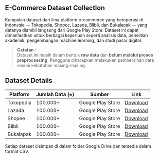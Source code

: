 ## E-Commerce Dataset Collection

Kumpulan dataset dari lima platform e-commerce yang beroperasi di Indonesia — Tokopedia, Shopee, Lazada, Blibli, dan Bukalapak — yang datanya diambil langsung dari Google Play Store. Dataset ini dapat dimanfaatkan untuk berbagai keperluan seperti analisis data, penelitian akademik, pengembangan machine learning, dan studi pasar digital.

> **Catatan :**  
> Dataset ini masih dalam bentuk **raw data** dan **belum melalui proses preprocessing**. Pengguna diharapkan melakukan pembersihan data sesuai kebutuhan masing-masing.

## Dataset Details

| Platform   | Jumlah Data (±)  | Sumber            | Link                                                                                             |
|------------|------------------|-------------------|--------------------------------------------------------------------------------------------------|
| Tokopedia  | 100.000+         | Google Play Store | [Download](https://drive.google.com/drive/folders/1di_dmJuTenoDe9ilVMOLqZYRTE572xdA?usp=sharing) |
| Lazada     | 100.000+         | Google Play Store | [Download](https://drive.google.com/drive/folders/1di_dmJuTenoDe9ilVMOLqZYRTE572xdA?usp=sharing) |
| Shopee     | 100.000+         | Google Play Store | [Download](https://drive.google.com/drive/folders/1frUoJprwLyN2A02eHK1n4P1Da2KsVysc?usp=sharing) |
| Blibli     | 100.000+         | Google Play Store | [Download](https://drive.google.com/drive/folders/1Pq_SUvGIoNyhVZD77D9Vm6P8x6-Xlol3?usp=sharing) |
| Bukalapak  | 100.000+         | Google Play Store | [Download](https://drive.google.com/drive/folders/1RZrtaCYdmk9qKL_btRAuoyUJXaOmzicT?usp=sharing) |

Setiap dataset disimpan di dalam folder Google Drive dan tersedia dalam format CSV.
